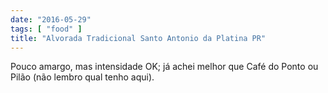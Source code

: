 ```yaml
---
date: "2016-05-29"
tags: [ "food" ]
title: "Alvorada Tradicional Santo Antonio da Platina PR"
---
```

Pouco amargo, mas intensidade OK; já achei melhor que Café do Ponto ou Pilão (não lembro qual tenho aqui).
